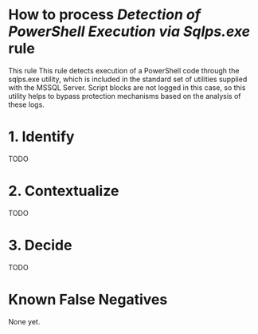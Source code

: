 # How to process *Detection of PowerShell Execution via Sqlps.exe* rule
This rule This rule detects execution of a PowerShell code through the sqlps.exe utility, which is included in the standard set of utilities supplied with the MSSQL Server. Script blocks are not logged in this case, so this utility helps to bypass protection mechanisms based on the analysis of these logs.

# 1. Identify
TODO

# 2. Contextualize
TODO

# 3. Decide
TODO

# Known False Negatives
None yet.

